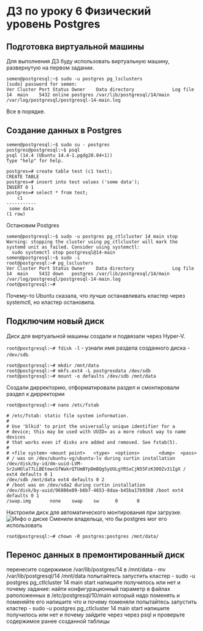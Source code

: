 # ДЗ по уроку 6 Физический уровень Postgres
## Подготовка виртуальной машины
Для выполнения ДЗ буду использовать виртуальную машину, развернутую на первом задании.
```
semen@postgresql:~$ sudo -u postgres pg_lsclusters
[sudo] password for semen:
Ver Cluster Port Status Owner    Data directory              Log file
14  main    5432 online postgres /var/lib/postgresql/14/main /var/log/postgresql/postgresql-14-main.log
```
Все в порядке.
## Создание данных в Postgres
```
semen@postgresql:~$ sudo su - postgres
postgres@postgresql:~$ psql
psql (14.4 (Ubuntu 14.4-1.pgdg20.04+1))
Type "help" for help.

postgres=# create table test (c1 text);
CREATE TABLE
postgres=# insert into test values ('some data');
INSERT 0 1
postgres=# select * from test;
    c1
-----------
 some data
(1 row)
```
Остановим Postgres
```
semen@postgresql:~$ sudo -u postgres pg_ctlcluster 14 main stop
Warning: stopping the cluster using pg_ctlcluster will mark the systemd unit as failed. Consider using systemctl:
  sudo systemctl stop postgresql@14-main
semen@postgresql:~$ sudo -i
root@postgresql:~# pg_lsclusters
Ver Cluster Port Status Owner    Data directory              Log file
14  main    5432 down   postgres /var/lib/postgresql/14/main /var/log/postgresql/postgresql-14-main.log
root@postgresql:~#
```
Почему-то Ubuntu сказала, что лучше останавливать кластер через systemctl, но кластер остановила.
## Подключим новый диск
Диск для виртуальной машины создали и подвязали через Hyper-V.

```root@postgresql:~# fdisk -l``` - узнали имя раздела созданного диска - ```/dev/sdb```.
```
root@postgresql:~# mkdir /mnt/data
root@postgresql:~# mkfs.ext4 -L postgresdata /dev/sdb
root@postgresql:~# mount -o defaults /dev/sdb /mnt/data
```
Создали дирректорию, отформатировали раздел и смонтировали раздел к дирректории
```
root@postgresql:~# nano /etc/fstab

# /etc/fstab: static file system information.
#
# Use 'blkid' to print the universally unique identifier for a
# device; this may be used with UUID= as a more robust way to name devices
# that works even if disks are added and removed. See fstab(5).
#
# <file system> <mount point>   <type>  <options>       <dump>  <pass>
# / was on /dev/ubuntu-vg/ubuntu-lv during curtin installation
/dev/disk/by-id/dm-uuid-LVM-Sr2uHOla77LLBEtewcGfWakrQTUmBYpDmBQg5yUULgYRSxCjN55FzK30OZv31IgX / ext4 defaults 0 1
/dev/sdb /mnt/data ext4 defaults 0 2
# /boot was on /dev/sda2 during curtin installation
/dev/disk/by-uuid/96886e89-b6b7-4653-8daa-b45ba17b93b8 /boot ext4 defaults 0 1
/swap.img       none    swap    sw      0       0
```
Настроили диск для автоматического монтирования при загрузке.
![Инфо о диске](Диск.jpg)
Сменили владельца, что бы postgres мог его использовать
```
root@postgresql:~# chown -R postgres:postgres /mnt/data/
```
## Перенос данных в премонтированный диск


перенесите содержимое /var/lib/postgres/14 в /mnt/data - mv /var/lib/postgresql/14 /mnt/data
попытайтесь запустить кластер - sudo -u postgres pg_ctlcluster 14 main start
напишите получилось или нет и почему
задание: найти конфигурационный параметр в файлах раположенных в /etc/postgresql/10/main который надо поменять и поменяйте его
напишите что и почему поменяли
попытайтесь запустить кластер - sudo -u postgres pg_ctlcluster 14 main start
напишите получилось или нет и почему
зайдите через через psql и проверьте содержимое ранее созданной таблицы
